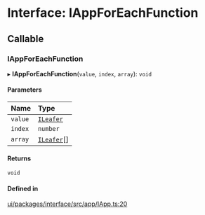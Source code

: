 # Interface: IAppForEachFunction

## Callable

### IAppForEachFunction

▸ **IAppForEachFunction**(`value`, `index`, `array`): `void`

#### Parameters

| Name | Type |
| :------ | :------ |
| `value` | [`ILeafer`](ILeafer.md) |
| `index` | `number` |
| `array` | [`ILeafer`](ILeafer.md)[] |

#### Returns

`void`

#### Defined in

[ui/packages/interface/src/app/IApp.ts:20](https://github.com/leaferjs/leafer-ui/blob/d5b15f5/packages/interface/src/app/IApp.ts#L20)
